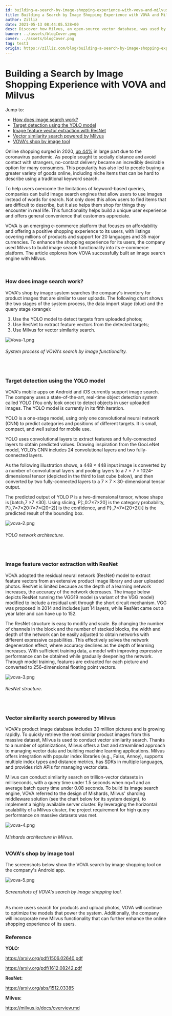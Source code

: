```yaml
---
id: building-a-search-by-image-shopping-experience-with-vova-and-milvus.md
title: Building a Search by Image Shopping Experience with VOVA and Milvus
author: Zilliz
date: 2021-05-13 08:44:05.528+00
desc: Discover how Milvus, an open-source vector database, was used by e-commerce platform VOVA to power shopping by image. 
banner: ../assets/blogCover.png
cover: ../assets/blogCover.png
tag: test1
origin: https://zilliz.com/blog/building-a-search-by-image-shopping-experience-with-vova-and-milvus
---
```

  
# Building a Search by Image Shopping Experience with VOVA and Milvus
Jump to:
 
- [How does image search work?](#how-does-image-search-work)
- [Target detection using the YOLO model](#target-detection-using-the-yolo-model)
- [Image feature vector extraction with ResNet](#image-feature-vector-extraction-with-resnet)
- [Vector similarity search powered by Milvus](#vector-similarity-search-powered-by-milvus)
- [VOVA's shop by image tool](#vovas-shop-by-image-tool)

Online shopping surged in 2020, [up 44%](https://www.digitalcommerce360.com/2021/02/15/ecommerce-during-coronavirus-pandemic-in-charts/) in large part due to the coronavirus pandemic. As people sought to socially distance and avoid contact with strangers, no-contact delivery became an incredibly desirable option for many consumers. This popularity has also led to people buying a greater variety of goods online, including niche items that can be hard to describe using a traditional keyword search.

To help users overcome the limitations of keyword-based queries, companies can build image search engines that allow users to use images instead of words for search. Not only does this allow users to find items that are difficult to describe, but it also helps them shop for things they encounter in real life. This functionality helps build a unique user experience and offers general convenience that customers appreciate.

VOVA is an emerging e-commerce platform that focuses on affordability and offering a positive shopping experience to its users, with listings covering millions of products and support for 20 languages and 35 major currencies. To enhance the shopping experience for its users, the company used Milvus to build image search functionality into its e-commerce platform. The article explores how VOVA successfully built an image search engine with Milvus. 

<br/>

### How does image search work?

VOVA's shop by image system searches the company's inventory for product images that are similar to user uploads. The following chart shows the two stages of the system process, the data import stage (blue) and the query stage (orange):

1. Use the YOLO model to detect targets from uploaded photos;
2. Use ResNet to extract feature vectors from the detected targets; 
3. Use Milvus for vector similarity search.

![Vova-1.png](https://zilliz-cms.s3.us-west-2.amazonaws.com/Vova_1_47ee6f2da9.png)
###### *System process of VOVA's search by image functionality.*

<br/>

### Target detection using the YOLO model

VOVA's mobile apps on Android and iOS currently support image search. The company uses a state-of-the-art, real-time object detection system called YOLO (You only look once) to detect objects in user uploaded images. The YOLO model is currently in its fifth iteration. 

YOLO is a one-stage model, using only one convolutional neural network (CNN) to predict categories and positions of different targets. It is small, compact, and well suited for mobile use. 

YOLO uses convolutional layers to extract features and fully-connected layers to obtain predicted values. Drawing inspiration from the GooLeNet model, YOLO’s CNN includes 24 convolutional layers and two fully-connected layers.

As the following illustration shows, a 448 &times; 448 input image is converted by a number of convolutional layers and pooling layers to a 7 &times; 7 &times; 1024-dimensional tensor (depicted in the third to last cube below), and then converted by two fully-connected layers to a 7 &times; 7 &times; 30-dimensional tensor output.

The predicted output of YOLO P is a two-dimensional tensor, whose shape is [batch,7 &times;7 &times;30]. Using slicing, P[:,0:7&times;7&times;20] is the category probability, P[:,7&times;7&times;20:7&times;7&times;(20+2)] is the confidence, and P[:,7&times;7&times;(20+2)]:] is the predicted result of the bounding box.

![vova-2.png](https://zilliz-cms.s3.us-west-2.amazonaws.com/vova_2_1ccf38f721.png)
###### *YOLO network architecture.*

<br/>

### Image feature vector extraction with ResNet

VOVA adopted the residual neural network (ResNet) model to extract feature vectors from an extensive product image library and user uploaded photos. ResNet is limited because as the depth of a learning network increases, the accuracy of the network decreases. The image below depicts ResNet running the VGG19 model (a variant of the VGG model) modified to include a residual unit through the short circuit mechanism. VGG was proposed in 2014 and includes just 14 layers, while ResNet came out a year later and can have up to 152.

The ResNet structure is easy to modify and scale. By changing the number of channels in the block and the number of stacked blocks, the width and depth of the network can be easily adjusted to obtain networks with different expressive capabilities. This effectively solves the network degeneration effect, where accuracy declines as the depth of learning increases. With sufficient training data, a model with improving expressive performance can be obtained while gradually deepening the network. Through model training, features are extracted for each picture and converted to 256-dimensional floating point vectors.

![vova-3.png](https://zilliz-cms.s3.us-west-2.amazonaws.com/vova_3_df4b810281.png)
###### *ResNet structure.*

<br/>

### Vector similarity search powered by Milvus
 
VOVA's product image database includes 30 million pictures and is growing rapidly. To quickly retrieve the most similar product images from this massive dataset, Milvus is used to conduct vector similarity search. Thanks to a number of optimizations, Milvus offers a fast and streamlined approach to managing vector data and building machine learning applications. Milvus offers integration with popular index libraries (e.g., Faiss, Annoy), supports multiple index types and distance metrics, has SDKs in multiple languages, and provides rich APIs for managing vector data.

Milvus can conduct similarity search on trillion-vector datasets in milliseconds, with a query time under 1.5 seconds when nq=1 and an average batch query time under 0.08 seconds. To build its image search engine, VOVA referred to the design of Mishards, Milvus' sharding middleware solution (see the chart below for its system design), to implement a highly available server cluster. By leveraging the horizontal scalability of a Milvus cluster, the project requirement for high query performance on massive datasets was met.

![vova-4.png](https://zilliz-cms.s3.us-west-2.amazonaws.com/vova_4_e305f1955c.png)
###### *Mishards architecture in Milvus.*


### VOVA's shop by image tool
 
The screenshots below show the VOVA search by image shopping tool on the company's Android app.

![vova-5.png](https://zilliz-cms.s3.us-west-2.amazonaws.com/vova_5_c4c25a3bae.png)
###### *Screenshots of VOVA's search by image shopping tool.*
 
As more users search for products and upload photos, VOVA will continue to optimize the models that power the system. Additionally, the company will incorporate new Milvus functionality that can further enhance the online shopping experience of its users.

### Reference

**YOLO:**

https://arxiv.org/pdf/1506.02640.pdf

https://arxiv.org/pdf/1612.08242.pdf

**ResNet:**

https://arxiv.org/abs/1512.03385

**Milvus:**

https://milvus.io/docs/overview.md





 
  